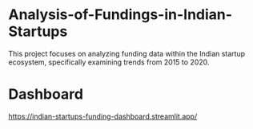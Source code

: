 # Analysis-of-Fundings-in-Indian-Startups
This project focuses on analyzing funding data within the Indian startup ecosystem, specifically examining trends from 2015 to 2020.

# Dashboard
https://indian-startups-funding-dashboard.streamlit.app/
